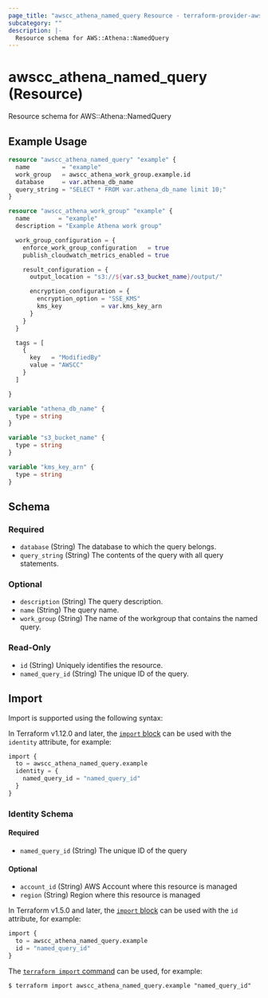 ```yaml
---
page_title: "awscc_athena_named_query Resource - terraform-provider-awscc"
subcategory: ""
description: |-
  Resource schema for AWS::Athena::NamedQuery
---
```


# awscc_athena_named_query (Resource)

Resource schema for AWS::Athena::NamedQuery

## Example Usage

```terraform
resource "awscc_athena_named_query" "example" {
  name         = "example"
  work_group   = awscc_athena_work_group.example.id
  database     = var.athena_db_name
  query_string = "SELECT * FROM var.athena_db_name limit 10;"
}

resource "awscc_athena_work_group" "example" {
  name        = "example"
  description = "Example Athena work group"

  work_group_configuration = {
    enforce_work_group_configuration   = true
    publish_cloudwatch_metrics_enabled = true

    result_configuration = {
      output_location = "s3://${var.s3_bucket_name}/output/"

      encryption_configuration = {
        encryption_option = "SSE_KMS"
        kms_key           = var.kms_key_arn
      }
    }
  }

  tags = [
    {
      key   = "ModifiedBy"
      value = "AWSCC"
    }
  ]

}

variable "athena_db_name" {
  type = string
}

variable "s3_bucket_name" {
  type = string
}

variable "kms_key_arn" {
  type = string
}
```

<!-- schema generated by tfplugindocs -->
## Schema

### Required

- `database` (String) The database to which the query belongs.
- `query_string` (String) The contents of the query with all query statements.

### Optional

- `description` (String) The query description.
- `name` (String) The query name.
- `work_group` (String) The name of the workgroup that contains the named query.

### Read-Only

- `id` (String) Uniquely identifies the resource.
- `named_query_id` (String) The unique ID of the query.

## Import

Import is supported using the following syntax:

In Terraform v1.12.0 and later, the [`import` block](https://developer.hashicorp.com/terraform/language/import) can be used with the `identity` attribute, for example:

```terraform
import {
  to = awscc_athena_named_query.example
  identity = {
    named_query_id = "named_query_id"
  }
}
```

<!-- schema generated by tfplugindocs -->
### Identity Schema

#### Required

- `named_query_id` (String) The unique ID of the query

#### Optional

- `account_id` (String) AWS Account where this resource is managed
- `region` (String) Region where this resource is managed

In Terraform v1.5.0 and later, the [`import` block](https://developer.hashicorp.com/terraform/language/import) can be used with the `id` attribute, for example:

```terraform
import {
  to = awscc_athena_named_query.example
  id = "named_query_id"
}
```

The [`terraform import` command](https://developer.hashicorp.com/terraform/cli/commands/import) can be used, for example:

```shell
$ terraform import awscc_athena_named_query.example "named_query_id"
```